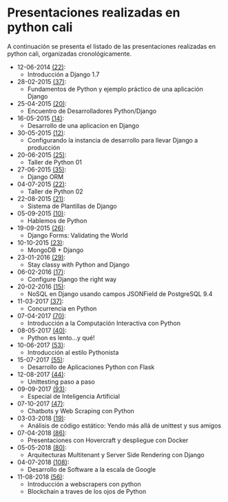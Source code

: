 # Presentaciones realizadas en python cali

A continuación se presenta el listado de las presentaciones realizadas en python cali,
organizadas cronológicamente.

* 12-06-2014 [(22)](https://www.meetup.com/Python-Cali/events/208759052/):
  * Introducción a Django 1.7
* 28-02-2015 [(37)](https://www.meetup.com/Python-Cali/events/220722050/):
  * Fundamentos de Python y ejemplo práctico de una aplicación Django
* 25-04-2015 [(20)](https://www.meetup.com/Python-Cali/events/221863029/):
  * Encuentro de Desarrolladores Python/Django
* 16-05-2015 [(14)](https://www.meetup.com/Python-Cali/events/222406248/):
  * Desarrollo de una aplicacion en Django
* 30-05-2015 [(12)](https://www.meetup.com/Python-Cali/events/222820402/):
  * Configurando la instancia de desarrollo para llevar Django a producción
* 20-06-2015 [(25)](https://www.meetup.com/Python-Cali/events/223162243/):
  * Taller de Python 01
* 27-06-2015 [(35)](https://www.meetup.com/Python-Cali/events/222951658/):
  * Django ORM
* 04-07-2015 [(22)](https://www.meetup.com/Python-Cali/events/223573322/):
  * Taller de Python 02
* 22-08-2015 [(21)](https://www.meetup.com/Python-Cali/events/224615921/):
  * Sistema de Plantillas de Django
* 05-09-2015 [(10)](https://www.meetup.com/Python-Cali/events/225103497/):
  * Hablemos de Python
* 19-09-2015 [(26)](https://www.meetup.com/Python-Cali/events/225179493/):
  * Django Forms: Validating the World
* 10-10-2015 [(23)](https://www.meetup.com/Python-Cali/events/225469370/):
  * MongoDB + Django
* 23-01-2016 [(29)](https://www.meetup.com/Python-Cali/events/227893637/):
  * Stay classy with Python and Django
* 06-02-2016 [(17)](https://www.meetup.com/Python-Cali/events/228426714/):
  * Configure Django the right way
* 20-02-2016 [(15)](https://www.meetup.com/Python-Cali/events/228779718/):
  * NoSQL en Django usando campos JSONField de PostgreSQL 9.4
* 11-03-2017 [(37)](https://www.meetup.com/Python-Cali/events/238141553/):
  * Concurrencia en Python
* 07-04-2017 [(70)](https://www.meetup.com/Python-Cali/events/238857498/):
  * Introducción a la Computación Interactiva con Python
* 08-05-2017 [(40)](https://www.meetup.com/Python-Cali/events/239481918/):
  * Python es lento...y qué!
* 10-06-2017 [(53)](https://www.meetup.com/Python-Cali/events/240121439/):
  * Introducción al estilo Pythonista
* 15-07-2017 [(55)](https://www.meetup.com/Python-Cali/events/241375194/):
  * Desarrollo de Aplicaciones Python con Flask
* 12-08-2017 [(44)](https://www.meetup.com/Python-Cali/events/242279852/):
  * Unittesting paso a paso
* 09-09-2017 [(93)](https://www.meetup.com/Python-Cali/events/242928453/):
  * Especial de Inteligencia Artificial
* 07-10-2017 [(47)](https://www.meetup.com/Python-Cali/events/243657679/):
  * Chatbots y Web Scraping con Python
* 03-03-2018 [(19)](https://www.meetup.com/Python-Cali/events/248228222/):
  * Análisis de código estático: Yendo más allá de unittest y sus amigos
* 07-04-2018 [(86)](https://www.meetup.com/Python-Cali/events/248802660/):
  * Presentaciones con Hovercraft y despliegue con Docker
* 05-05-2018 [(80)](https://www.meetup.com/Python-Cali/events/250073977/):
  * Arquitecturas Multitenant y Server Side Rendering con Django
* 04-07-2018 [(108)](https://www.meetup.com/Python-Cali/events/251597725/):
  * Desarrollo de Software a la escala de Google
* 11-08-2018 [(56)](https://www.meetup.com/Python-Cali/events/252948899/):
  * Introducción a webscrapers con python
  * Blockchain a traves de los ojos de Python
